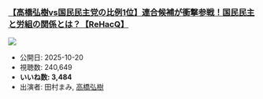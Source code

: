 ### [【高橋弘樹vs国民民主党の比例1位】連合候補が衝撃参戦！国民民主と労組の関係とは？【ReHacQ】](https://www.youtube.com/watch?v=FjrVNiBJKFs)
[![](https://img.youtube.com/vi/FjrVNiBJKFs/sddefault.jpg)](https://www.youtube.com/watch?v=FjrVNiBJKFs)
-   公開日: 2025-10-20
-   視聴数: 240,649
-   **いいね数: 3,484**
-   出演者: 田村まみ, [高橋弘樹](/rehacq_fan/people/高橋弘樹 "wikilink")
